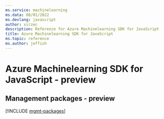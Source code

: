 ```yaml
---
ms.service: machinelearning
ms.data: 08/01/2022
ms.devlang: javascript
author: xirzec
description: Reference for Azure Machinelearning SDK for JavaScript
title: Azure Machinelearning SDK for JavaScript
ms.topic: reference
ms.author: jeffish
---
```

# Azure Machinelearning SDK for JavaScript - preview

## Management packages - preview
[!INCLUDE [mgmt-packages](machinelearning-mgmt-index.md)]